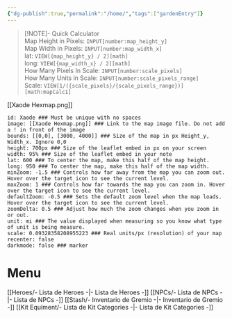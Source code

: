 ```yaml
---
{"dg-publish":true,"permalink":"/home/","tags":["gardenEntry"]}
---
```



<div class="transclusion internal-embed is-loaded"><div class="markdown-embed">





> [!NOTE]- Quick Calculator  
> Map Height in Pixels: `INPUT[number:map_height_y]`  
> Map Width in Pixels: `INPUT[number:map_width_x]`  
> lat: `VIEW[{map_height_y} / 2][math]`  
> long: `VIEW[{map_width_x} / 2][math]`  
> How Many Pixels In Scale: `INPUT[number:scale_pixels]`  
> How Many Units in Scale: `INPUT[number:scale_pixels_range]`  
> Scale: `VIEW[1/({scale_pixels}/{scale_pixels_range})][math:mapCalc1]`

[[Xaode Hexmap.png]]

```leaflet  
id: Xaode ### Must be unique with no spaces  
image: [[Xaode Hexmap.png]] ### Link to the map image file. Do not add a ! in front of the image  
bounds: [[0,0], [3000, 4000]] ### Size of the map in px Height_y, Width_x. Ignore 0,0  
height: 700px ### Size of the leaflet embed in px on your screen  
width: 95% ### Size of the leaflet embed in your note  
lat: 600 ### To center the map, make this half of the map height.  
long: 950 ### To center the map, make this half of the map width.  
minZoom: -1.5 ### Controls how far away from the map you can zoom out. Hover over the target icon to see the current level.  
maxZoom: 1 ### Controls how far towards the map you can zoom in. Hover over the target icon to see the current level.  
defaultZoom: -0.5 ### Sets the default zoom level when the map loads. Hover over the target icon to see the current level.  
zoomDelta: 0.5 ### Adjust how much the zoom changes when you zoom in or out.  
unit: mi ### The value displayed when measuring so you know what type of unit is being measure.  
scale: 0.09328358208955223 ### Real units/px (resolution) of your map  
recenter: false  
darkmode: false ### marker
```


</div></div>

# Menu
[[Heroes/- Lista de Heroes -\|- Lista de Heroes -]]
[[NPCs/- Lista de NPCs -\|- Lista de NPCs -]]
[[Stash/- Inventario de Gremio -\|- Inventario de Gremio -]]
[[Kit Equiment/- Lista de Kit Categories -\|- Lista de Kit Categories -]]


